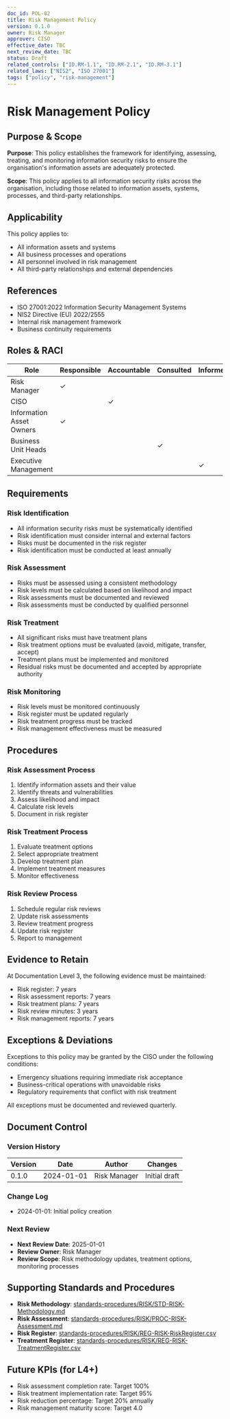 ```yaml
---
doc_id: POL-02
title: Risk Management Policy
version: 0.1.0
owner: Risk Manager
approver: CISO
effective_date: TBC
next_review_date: TBC
status: Draft
related_controls: ["ID.RM-1.1", "ID.RM-2.1", "ID.RM-3.1"]
related_laws: ["NIS2", "ISO 27001"]
tags: ["policy", "risk-management"]
---
```


# Risk Management Policy

## Purpose & Scope

**Purpose**: This policy establishes the framework for identifying, assessing, treating, and monitoring information security risks to ensure the organisation's information assets are adequately protected.

**Scope**: This policy applies to all information security risks across the organisation, including those related to information assets, systems, processes, and third-party relationships.

## Applicability

This policy applies to:
- All information assets and systems
- All business processes and operations
- All personnel involved in risk management
- All third-party relationships and external dependencies

## References

- ISO 27001:2022 Information Security Management Systems
- NIS2 Directive (EU) 2022/2555
- Internal risk management framework
- Business continuity requirements

## Roles & RACI

| Role | Responsible | Accountable | Consulted | Informed |
|------|-------------|-------------|-----------|----------|
| Risk Manager | ✓ | | | |
| CISO | | ✓ | | |
| Information Asset Owners | ✓ | | | |
| Business Unit Heads | | | ✓ | |
| Executive Management | | | | ✓ |

## Requirements

### Risk Identification
- All information security risks must be systematically identified
- Risk identification must consider internal and external factors
- Risks must be documented in the risk register
- Risk identification must be conducted at least annually

### Risk Assessment
- Risks must be assessed using a consistent methodology
- Risk levels must be calculated based on likelihood and impact
- Risk assessments must be documented and reviewed
- Risk assessments must be conducted by qualified personnel

### Risk Treatment
- All significant risks must have treatment plans
- Risk treatment options must be evaluated (avoid, mitigate, transfer, accept)
- Treatment plans must be implemented and monitored
- Residual risks must be documented and accepted by appropriate authority

### Risk Monitoring
- Risk levels must be monitored continuously
- Risk register must be updated regularly
- Risk treatment progress must be tracked
- Risk management effectiveness must be measured

## Procedures

### Risk Assessment Process
1. Identify information assets and their value
2. Identify threats and vulnerabilities
3. Assess likelihood and impact
4. Calculate risk levels
5. Document in risk register

### Risk Treatment Process
1. Evaluate treatment options
2. Select appropriate treatment
3. Develop treatment plan
4. Implement treatment measures
5. Monitor effectiveness

### Risk Review Process
1. Schedule regular risk reviews
2. Update risk assessments
3. Review treatment progress
4. Update risk register
5. Report to management

## Evidence to Retain

At Documentation Level 3, the following evidence must be maintained:
- Risk register: 7 years
- Risk assessment reports: 7 years
- Risk treatment plans: 7 years
- Risk review minutes: 3 years
- Risk management reports: 7 years

## Exceptions & Deviations

Exceptions to this policy may be granted by the CISO under the following conditions:
- Emergency situations requiring immediate risk acceptance
- Business-critical operations with unavoidable risks
- Regulatory requirements that conflict with risk treatment

All exceptions must be documented and reviewed quarterly.

## Document Control

### Version History
| Version | Date | Author | Changes |
|---------|------|--------|---------|
| 0.1.0 | 2024-01-01 | Risk Manager | Initial draft |

### Change Log
- 2024-01-01: Initial policy creation

### Next Review
- **Next Review Date**: 2025-01-01
- **Review Owner**: Risk Manager
- **Review Scope**: Risk methodology updates, treatment options, monitoring processes

## Supporting Standards and Procedures

- **Risk Methodology**: [standards-procedures/RISK/STD-RISK-Methodology.md](../standards-procedures/RISK/STD-RISK-Methodology.md)
- **Risk Assessment**: [standards-procedures/RISK/PROC-RISK-Assessment.md](../standards-procedures/RISK/PROC-RISK-Assessment.md)
- **Risk Register**: [standards-procedures/RISK/REG-RISK-RiskRegister.csv](../standards-procedures/RISK/REG-RISK-RiskRegister.csv)
- **Treatment Register**: [standards-procedures/RISK/REG-RISK-TreatmentRegister.csv](../standards-procedures/RISK/REG-RISK-TreatmentRegister.csv)

## Future KPIs (for L4+)
- Risk assessment completion rate: Target 100%
- Risk treatment implementation rate: Target 95%
- Risk reduction percentage: Target 20% annually
- Risk management maturity score: Target 4.0
